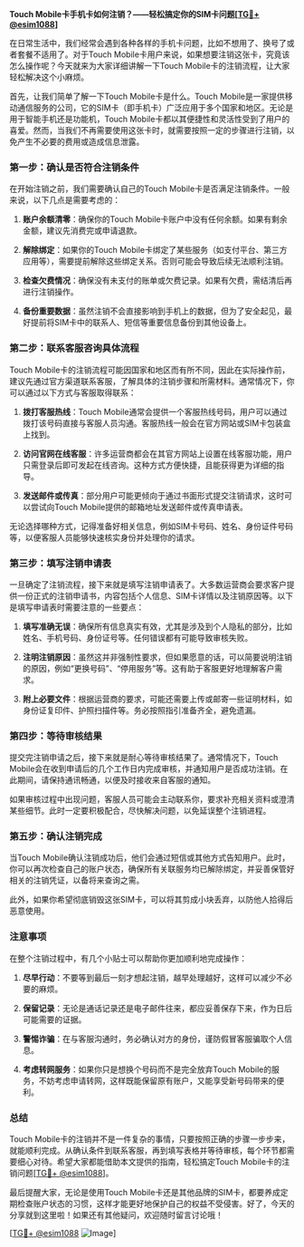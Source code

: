 **Touch Mobile卡手机卡如何注销？——轻松搞定你的SIM卡问题[[TG💪+ @esim1088](https://t.me/s/esim1088)]**

在日常生活中，我们经常会遇到各种各样的手机卡问题，比如不想用了、换号了或者套餐不适用了。对于Touch Mobile卡用户来说，如果想要注销这张卡，究竟该怎么操作呢？今天就来为大家详细讲解一下Touch Mobile卡的注销流程，让大家轻松解决这个小麻烦。

首先，让我们简单了解一下Touch Mobile卡是什么。Touch Mobile是一家提供移动通信服务的公司，它的SIM卡（即手机卡）广泛应用于多个国家和地区。无论是用于智能手机还是功能机，Touch Mobile卡都以其便捷性和灵活性受到了用户的喜爱。然而，当我们不再需要使用这张卡时，就需要按照一定的步骤进行注销，以免产生不必要的费用或造成信息泄露。

### **第一步：确认是否符合注销条件**
在开始注销之前，我们需要确认自己的Touch Mobile卡是否满足注销条件。一般来说，以下几点是需要考虑的：

1. **账户余额清零**：确保你的Touch Mobile卡账户中没有任何余额。如果有剩余金额，建议先消费完或申请退款。
   
2. **解除绑定**：如果你的Touch Mobile卡绑定了某些服务（如支付平台、第三方应用等），需要提前解除这些绑定关系。否则可能会导致后续无法顺利注销。

3. **检查欠费情况**：确保没有未支付的账单或欠费记录。如果有欠费，需结清后再进行注销操作。

4. **备份重要数据**：虽然注销不会直接影响到手机上的数据，但为了安全起见，最好提前将SIM卡中的联系人、短信等重要信息备份到其他设备上。

### **第二步：联系客服咨询具体流程**
Touch Mobile卡的注销流程可能因国家和地区而有所不同，因此在实际操作前，建议先通过官方渠道联系客服，了解具体的注销步骤和所需材料。通常情况下，你可以通过以下方式与客服取得联系：

1. **拨打客服热线**：Touch Mobile通常会提供一个客服热线号码，用户可以通过拨打该号码直接与客服人员沟通。客服热线一般会在官方网站或SIM卡包装盒上找到。

2. **访问官网在线客服**：许多运营商都会在其官方网站上设置在线客服功能，用户只需登录后即可发起在线咨询。这种方式方便快捷，且能获得更为详细的指导。

3. **发送邮件或传真**：部分用户可能更倾向于通过书面形式提交注销请求，这时可以尝试向Touch Mobile提供的邮箱地址发送邮件或传真申请表。

无论选择哪种方式，记得准备好相关信息，例如SIM卡号码、姓名、身份证件号码等，以便客服人员能够快速核实身份并处理你的请求。

### **第三步：填写注销申请表**
一旦确定了注销流程，接下来就是填写注销申请表了。大多数运营商会要求客户提供一份正式的注销申请书，内容包括个人信息、SIM卡详情以及注销原因等。以下是填写申请表时需要注意的一些要点：

1. **填写准确无误**：确保所有信息真实有效，尤其是涉及到个人隐私的部分，比如姓名、手机号码、身份证号等。任何错误都有可能导致审核失败。

2. **注明注销原因**：虽然这并非强制性要求，但如果愿意的话，可以简要说明注销的原因，例如“更换号码”、“停用服务”等。这有助于客服更好地理解客户需求。

3. **附上必要文件**：根据运营商的要求，可能还需要上传或邮寄一些证明材料，如身份证复印件、护照扫描件等。务必按照指引准备齐全，避免遗漏。

### **第四步：等待审核结果**
提交完注销申请之后，接下来就是耐心等待审核结果了。通常情况下，Touch Mobile会在收到申请后的几个工作日内完成审核，并通知用户是否成功注销。在此期间，请保持通讯畅通，以便及时接收来自客服的通知。

如果审核过程中出现问题，客服人员可能会主动联系你，要求补充相关资料或澄清某些细节。此时一定要积极配合，尽快解决问题，以免延误整个注销进程。

### **第五步：确认注销完成**
当Touch Mobile确认注销成功后，他们会通过短信或其他方式告知用户。此时，你可以再次检查自己的账户状态，确保所有关联服务均已解除绑定，并妥善保管好相关的注销凭证，以备将来查询之需。

此外，如果你希望彻底销毁这张SIM卡，可以将其剪成小块丢弃，以防他人拾得后恶意使用。

### **注意事项**
在整个注销过程中，有几个小贴士可以帮助你更加顺利地完成操作：

1. **尽早行动**：不要等到最后一刻才想起注销，越早处理越好，这样可以减少不必要的麻烦。

2. **保留记录**：无论是通话记录还是电子邮件往来，都应妥善保存下来，作为日后可能需要的证据。

3. **警惕诈骗**：在与客服沟通时，务必确认对方的身份，谨防假冒客服骗取个人信息。

4. **考虑转网服务**：如果你只是想换个号码而不是完全放弃Touch Mobile的服务，不妨考虑申请转网，这样既能保留原有账户，又能享受新号码带来的便利。

### **总结**
Touch Mobile卡的注销并不是一件复杂的事情，只要按照正确的步骤一步步来，就能顺利完成。从确认条件到联系客服，再到填写表格并等待审核，每个环节都需要细心对待。希望大家都能借助本文提供的指南，轻松搞定Touch Mobile卡的注销问题[[TG💪+ @esim1088](https://t.me/s/esim1088)]。

最后提醒大家，无论是使用Touch Mobile卡还是其他品牌的SIM卡，都要养成定期检查账户状态的习惯，这样才能更好地保护自己的权益不受侵害。好了，今天的分享就到这里啦！如果还有其他疑问，欢迎随时留言讨论哦！

[[TG💪+ @esim1088](https://t.me/s/esim1088) ![Image](https://i.postimg.cc/4NQfJmqS/Snipaste-2025-05-13-00-14-12.png)]